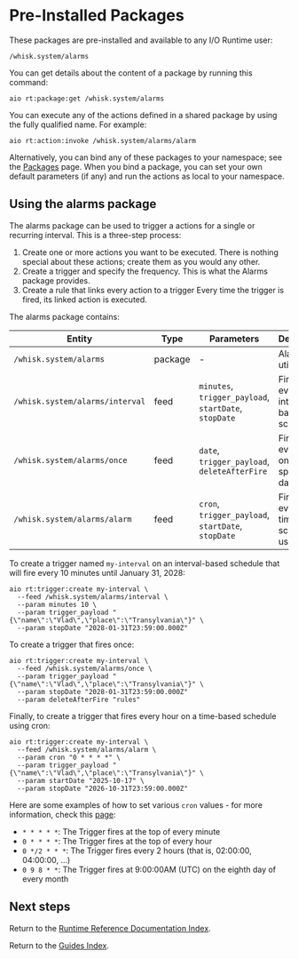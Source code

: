 # Pre-Installed Packages

These packages are pre-installed and available to any I/O Runtime user:

```
/whisk.system/alarms                                                  
```

You can get details about the content of a package by running this command:

```
aio rt:package:get /whisk.system/alarms
```

You can execute any of the actions defined in a shared package by using the fully qualified name. For example:

```
aio rt:action:invoke /whisk.system/alarms/alarm
```

Alternatively, you can bind any of these packages to your namespace; see the [Packages](packages.md) page. When you bind a package, you can set your own default parameters (if any) and run the actions as local to your namespace.

## Using the alarms package

The alarms package can be used to trigger a actions for a single or recurring interval. This is a three-step process:

1. Create one or more actions you want to be executed. There is nothing special about these actions; create them as you would any other.
2. Create a trigger and specify the frequency. This is what the Alarms package provides.
3. Create a rule that links every action to a trigger Every time the trigger is fired, its linked action is executed.

The alarms package contains:

| Entity                          | Type    | Parameters                                            | Description                                            |
| ------------------------------- | ------- | ----------------------------------------------------- | ------------------------------------------------------ |
| `/whisk.system/alarms`          | package | -                                                     | Alarms utility                                         |
| `/whisk.system/alarms/interval` | feed    | `minutes`, `trigger_payload`, `startDate`, `stopDate` | Fire Trigger event on an interval-based schedule       |
| `/whisk.system/alarms/once`     | feed    | `date`, `trigger_payload`, `deleteAfterFire`          | Fire Trigger event once on a specific date             |
| `/whisk.system/alarms/alarm`    | feed    | `cron`, `trigger_payload`, `startDate`, `stopDate`    | Fire Trigger event on a time-based schedule using cron |

To create a trigger named `my-interval` on an interval-based schedule that will fire every 10 minutes until January 31, 2028:

```
aio rt:trigger:create my-interval \
  --feed /whisk.system/alarms/interval \
  --param minutes 10 \
  --param trigger_payload "{\"name\":\"Vlad\",\"place\":\"Transylvania\"}" \
  --param stopDate "2028-01-31T23:59:00.000Z"
```

To create a trigger that fires once:

```
aio rt:trigger:create my-interval \
  --feed /whisk.system/alarms/once \
  --param trigger_payload "{\"name\":\"Vlad\",\"place\":\"Transylvania\"}" \
  --param stopDate "2028-01-31T23:59:00.000Z"
  --param deleteAfterFire "rules"
```

Finally, to create a trigger that fires every hour on a time-based schedule using cron:

```
aio rt:trigger:create my-interval \
  --feed /whisk.system/alarms/alarm \
  --param cron "0 * * * *" \
  --param trigger_payload "{\"name\":\"Vlad\",\"place\":\"Transylvania\"}" \
  --param startDate "2025-10-17" \
  --param stopDate "2026-10-31T23:59:00.000Z"
```

Here are some examples of how to set various `cron` values - for more information, check this [page](http://crontab.org):

- `* * * * *`: The Trigger fires at the top of every minute
- `0 * * * *`: The Trigger fires at the top of every hour
- `0 */2 * * *`: The Trigger fires every 2 hours (that is, 02:00:00, 04:00:00, ...)
- `0 9 8 * *`: The Trigger fires at 9:00:00AM (UTC) on the eighth day of every month

## Next steps

Return to the [Runtime Reference Documentation Index](index.md).

Return to the [Guides Index](../../index.md).
